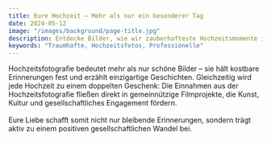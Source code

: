 ```yaml
---
title: Eure Hochzeit – Mehr als nur ein besonderer Tag
date: 2024-05-12
image: "/images/background/page-title.jpg"
description: Entdecke Bilder, wie wir zauberhafteste Hochzeitsmomente in Bilder verewigen. Lass dich von uns inspirieren und sichere dir unvergessliche Erinnerungen
keywords: "Traumhafte, Hochzeitsfotos, Professionelle"
---
```

Hochzeitsfotografie bedeutet mehr als nur schöne Bilder – sie hält kostbare Erinnerungen fest und erzählt einzigartige Geschichten. Gleichzeitig wird jede Hochzeit zu einem doppelten Geschenk: Die Einnahmen aus der Hochzeitsfotografie fließen direkt in gemeinnützige Filmprojekte, die Kunst, Kultur und gesellschaftliches Engagement fördern.
</br></br>
Eure Liebe schafft somit nicht nur bleibende Erinnerungen, sondern trägt aktiv zu einem positiven gesellschaftlichen Wandel bei.